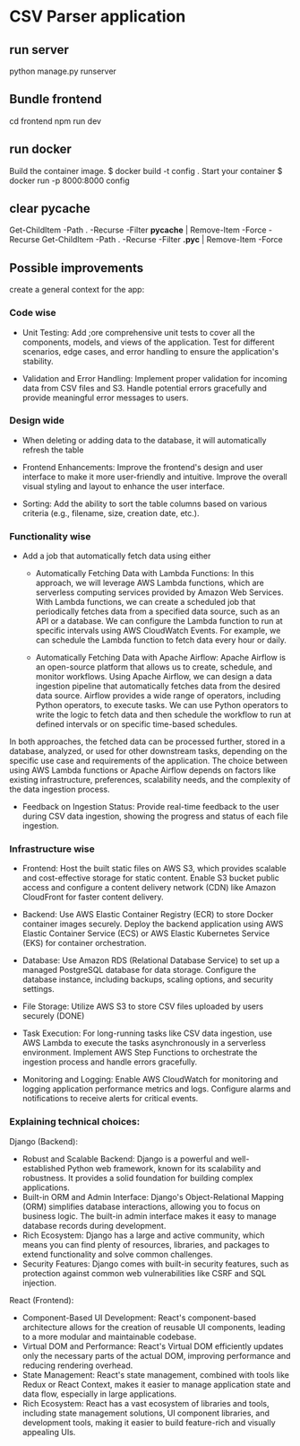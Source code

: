 # CSV Parser application

## run server

python manage.py runserver

## Bundle frontend

cd frontend
npm run dev

## run docker

Build the container image.
$ docker build -t config .
Start your container
$ docker run -p 8000:8000 config

## clear pycache

Get-ChildItem -Path . -Recurse -Filter **pycache** | Remove-Item -Force -Recurse
Get-ChildItem -Path . -Recurse -Filter **.pyc** | Remove-Item -Force

## Possible improvements

create a general context for the app:

### Code wise

- Unit Testing: Add ;ore comprehensive unit tests to cover all the components, models, and views of the application. Test for different scenarios, edge cases, and error handling to ensure the application's stability.

- Validation and Error Handling: Implement proper validation for incoming data from CSV files and S3. Handle potential errors gracefully and provide meaningful error messages to users.

### Design wide

- When deleting or adding data to the database, it will automatically refresh the table
- Frontend Enhancements: Improve the frontend's design and user interface to make it more user-friendly and intuitive. Improve the overall visual styling and layout to enhance the user interface.

- Sorting: Add the ability to sort the table columns based on various criteria (e.g., filename, size, creation date, etc.).

### Functionality wise

- Add a job that automatically fetch data using either

  - Automatically Fetching Data with Lambda Functions: In this approach, we will leverage AWS Lambda functions, which are serverless computing services provided by Amazon Web Services. With Lambda functions, we can create a scheduled job that periodically fetches data from a specified data source, such as an API or a database. We can configure the Lambda function to run at specific intervals using AWS CloudWatch Events. For example, we can schedule the Lambda function to fetch data every hour or daily.

  - Automatically Fetching Data with Apache Airflow: Apache Airflow is an open-source platform that allows us to create, schedule, and monitor workflows. Using Apache Airflow, we can design a data ingestion pipeline that automatically fetches data from the desired data source. Airflow provides a wide range of operators, including Python operators, to execute tasks. We can use Python operators to write the logic to fetch data and then schedule the workflow to run at defined intervals or on specific time-based schedules.

In both approaches, the fetched data can be processed further, stored in a database, analyzed, or used for other downstream tasks, depending on the specific use case and requirements of the application. The choice between using AWS Lambda functions or Apache Airflow depends on factors like existing infrastructure, preferences, scalability needs, and the complexity of the data ingestion process.

- Feedback on Ingestion Status: Provide real-time feedback to the user during CSV data ingestion, showing the progress and status of each file ingestion.

### Infrastructure wise

- Frontend: Host the built static files on AWS S3, which provides scalable and cost-effective storage for static content.
  Enable S3 bucket public access and configure a content delivery network (CDN) like Amazon CloudFront for faster content delivery.

- Backend: Use AWS Elastic Container Registry (ECR) to store Docker container images securely.
  Deploy the backend application using AWS Elastic Container Service (ECS) or AWS Elastic Kubernetes Service (EKS) for container orchestration.

- Database: Use Amazon RDS (Relational Database Service) to set up a managed PostgreSQL database for data storage.
  Configure the database instance, including backups, scaling options, and security settings.

- File Storage: Utilize AWS S3 to store CSV files uploaded by users securely (DONE)

- Task Execution: For long-running tasks like CSV data ingestion, use AWS Lambda to execute the tasks asynchronously in a serverless environment.
  Implement AWS Step Functions to orchestrate the ingestion process and handle errors gracefully.

- Monitoring and Logging: Enable AWS CloudWatch for monitoring and logging application performance metrics and logs.
  Configure alarms and notifications to receive alerts for critical events.

### Explaining technical choices:

Django (Backend):

- Robust and Scalable Backend: Django is a powerful and well-established Python web framework, known for its scalability and robustness. It provides a solid foundation for building complex applications.
- Built-in ORM and Admin Interface: Django's Object-Relational Mapping (ORM) simplifies database interactions, allowing you to focus on business logic. The built-in admin interface makes it easy to manage database records during development.
- Rich Ecosystem: Django has a large and active community, which means you can find plenty of resources, libraries, and packages to extend functionality and solve common challenges.
- Security Features: Django comes with built-in security features, such as protection against common web vulnerabilities like CSRF and SQL injection.

React (Frontend):

- Component-Based UI Development: React's component-based architecture allows for the creation of reusable UI components, leading to a more modular and maintainable codebase.
- Virtual DOM and Performance: React's Virtual DOM efficiently updates only the necessary parts of the actual DOM, improving performance and reducing rendering overhead.
- State Management: React's state management, combined with tools like Redux or React Context, makes it easier to manage application state and data flow, especially in large applications.
- Rich Ecosystem: React has a vast ecosystem of libraries and tools, including state management solutions, UI component libraries, and development tools, making it easier to build feature-rich and visually appealing UIs.
